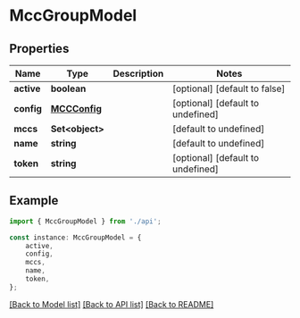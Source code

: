 # MccGroupModel


## Properties

Name | Type | Description | Notes
------------ | ------------- | ------------- | -------------
**active** | **boolean** |  | [optional] [default to false]
**config** | [**MCCConfig**](MCCConfig.md) |  | [optional] [default to undefined]
**mccs** | **Set&lt;object&gt;** |  | [default to undefined]
**name** | **string** |  | [default to undefined]
**token** | **string** |  | [optional] [default to undefined]

## Example

```typescript
import { MccGroupModel } from './api';

const instance: MccGroupModel = {
    active,
    config,
    mccs,
    name,
    token,
};
```

[[Back to Model list]](../README.md#documentation-for-models) [[Back to API list]](../README.md#documentation-for-api-endpoints) [[Back to README]](../README.md)
